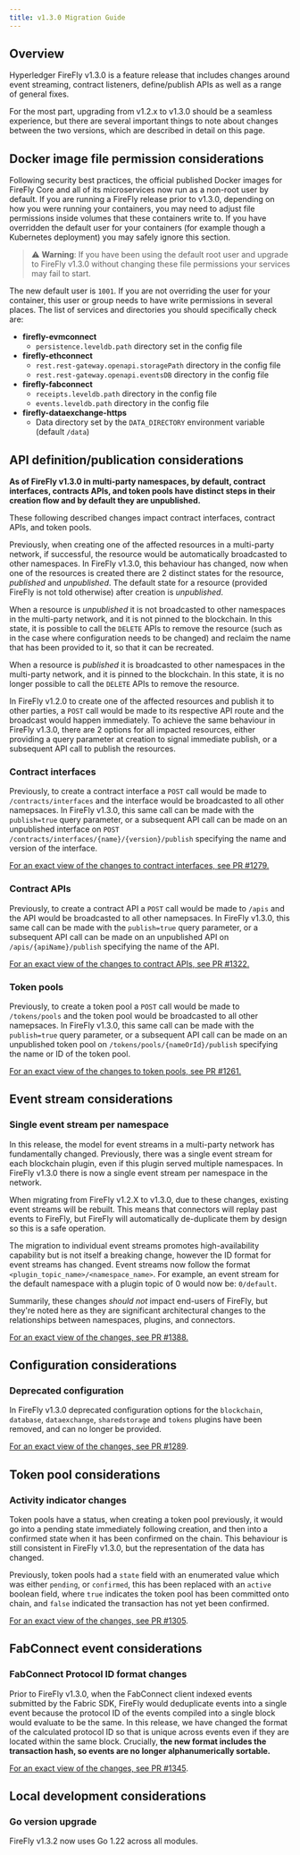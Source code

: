 ```yaml
---
title: v1.3.0 Migration Guide
---
```


## Overview

Hyperledger FireFly v1.3.0 is a feature release that includes changes around event streaming, contract listeners, define/publish APIs as well as a range of general fixes.

For the most part, upgrading from v1.2.x to v1.3.0 should be a seamless experience, but there are several important things to note about changes between the two versions, which are described in detail on this page.

## Docker image file permission considerations

Following security best practices, the official published Docker images for FireFly Core and all of its microservices now run as a non-root user by default. If you are running a FireFly release prior to v1.3.0, depending on how you were running your containers, you may need to adjust file permissions inside volumes that these containers write to. If you have overridden the default user for your containers (for example though a Kubernetes deployment) you may safely ignore this section.

> ⚠️ **Warning**: If you have been using the default root user and upgrade to FireFly v1.3.0 without changing these file permissions your services may fail to start.

The new default user is `1001`. If you are not overriding the user for your container, this user or group needs to have write permissions in several places. The list of services and directories you should specifically check are:

- **firefly-evmconnect**
  - `persistence.leveldb.path` directory set in the config file
- **firefly-ethconnect**
  - `rest.rest-gateway.openapi.storagePath` directory in the config file
  - `rest.rest-gateway.openapi.eventsDB` directory in the config file
- **firefly-fabconnect**
  - `receipts.leveldb.path` directory in the config file
  - `events.leveldb.path` directory in the config file
- **firefly-dataexchange-https**
  - Data directory set by the `DATA_DIRECTORY` environment variable (default `/data`)

## API definition/publication considerations

**As of FireFly v1.3.0 in multi-party namespaces, by default, contract interfaces, contracts APIs, and token pools have distinct steps in their creation flow and by default they are unpublished.**

These following described changes impact contract interfaces, contract APIs, and token pools.

Previously, when creating one of the affected resources in a multi-party network, if successful, the resource would be automatically broadcasted to other namespaces. In FireFly v1.3.0, this behaviour has changed, now when one of the resources is created there are 2 distinct states for the resource, _published_ and _unpublished_. The default state for a resource (provided FireFly is not told otherwise) after creation is _unpublished_.

When a resource is _unpublished_ it is not broadcasted to other namespaces in the multi-party network, and it is not pinned to the blockchain. In this state, it is possible to call the `DELETE` APIs to remove the resource (such as in the case where configuration needs to be changed) and reclaim the name that has been provided to it, so that it can be recreated.

When a resource is _published_ it is broadcasted to other namespaces in the multi-party network, and it is pinned to the blockchain. In this state, it is no longer possible to call the `DELETE` APIs to remove the resource.

In FireFly v1.2.0 to create one of the affected resources and publish it to other parties, a `POST` call would be made to its respective API route and the broadcast would happen immediately. To achieve the same behaviour in FireFly v1.3.0, there are 2 options for all impacted resources, either providing a query parameter at creation to signal immediate publish, or a subsequent API call to publish the resources.

### Contract interfaces

Previously, to create a contract interface a `POST` call would be made to `/contracts/interfaces` and the interface would be broadcasted to all other namepsaces. In FireFly v1.3.0, this same call can be made with the `publish=true` query parameter, or a subsequent API call can be made on an unpublished interface on `POST /contracts/interfaces/{name}/{version}/publish` specifying the name and version of the interface.

[For an exact view of the changes to contract interfaces, see PR #1279.](https://github.com/hyperledger/firefly/pull/1279)

### Contract APIs

Previously, to create a contract API a `POST` call would be made to `/apis` and the API would be broadcasted to all other namepsaces. In FireFly v1.3.0, this same call can be made with the `publish=true` query parameter, or a subsequent API call can be made on an unpublished API on `/apis/{apiName}/publish` specifying the name of the API.

[For an exact view of the changes to contract APIs, see PR #1322.](https://github.com/hyperledger/firefly/pull/1322)

### Token pools

Previously, to create a token pool a `POST` call would be made to `/tokens/pools` and the token pool would be broadcasted to all other namepsaces. In FireFly v1.3.0, this same call can be made with the `publish=true` query parameter, or a subsequent API call can be made on an unpublished token pool on `/tokens/pools/{nameOrId}/publish` specifying the name or ID of the token pool.

[For an exact view of the changes to token pools, see PR #1261.](https://github.com/hyperledger/firefly/pull/1261)

## Event stream considerations

### Single event stream per namespace

In this release, the model for event streams in a multi-party network has fundamentally changed. Previously, there was a single event stream for each blockchain plugin, even if this plugin served multiple namespaces. In FireFly v1.3.0 there is now a single event stream per namespace in the network.

When migrating from FireFly v1.2.X to v1.3.0, due to these changes, existing event streams will be rebuilt. This means that connectors will replay past events to FireFly, but FireFly will automatically de-duplicate them by design so this is a safe operation.

The migration to individual event streams promotes high-availability capability but is not itself a breaking change, however the ID format for event streams has changed. Event streams now follow the format `<plugin_topic_name>/<namespace_name>`. For example, an event stream for the default namespace with a plugin topic of 0 would now be: `0/default`.

Summarily, these changes _should not_ impact end-users of FireFly, but they're noted here as they are significant architectural changes to the relationships between namespaces, plugins, and connectors.

[For an exact view of the changes, see PR #1388.](https://github.com/hyperledger/firefly/pull/1388)

## Configuration considerations

### Deprecated configuration

In FireFly v1.3.0 deprecated configuration options for the `blockchain`, `database`, `dataexchange`, `sharedstorage` and `tokens` plugins have been removed, and can no longer be provided.

[For an exact view of the changes, see PR #1289](https://github.com/hyperledger/firefly/pull/1289).

## Token pool considerations

### Activity indicator changes

Token pools have a status, when creating a token pool previously, it would go into a pending state immediately following creation, and then into a confirmed state when it has been confirmed on the chain. This behaviour is still consistent in FireFly v1.3.0, but the representation of the data has changed.

Previously, token pools had a `state` field with an enumerated value which was either `pending`, or `confirmed`, this has been replaced with an `active` boolean field, where `true` indicates the token pool has been committed onto chain, and `false` indicated the transaction has not yet been confirmed.

[For an exact view of the changes, see PR #1305](https://github.com/hyperledger/firefly/pull/1305).

## FabConnect event considerations

### FabConnect Protocol ID format changes

Prior to FireFly v1.3.0, when the FabConnect client indexed events submitted by the Fabric SDK, FireFly would deduplicate events into a single event because the protocol ID of the events compiled into a single block would evaluate to be the same. In this release, we have changed the format of the calculated protocol ID so that is unique across events even if they are located within the same block. Crucially, **the new format includes the transaction hash, so events are no longer alphanumerically sortable.**

[For an exact view of the changes, see PR #1345](https://github.com/hyperledger/firefly/pull/1345).

## Local development considerations

### Go version upgrade

FireFly v1.3.2 now uses Go 1.22 across all modules.
